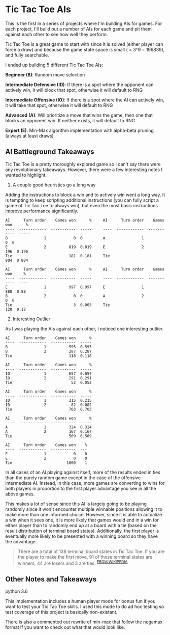 # Tic Tac Toe AIs

This is the first in a series of projects where I'm building AIs for games. For each project, I'll build out a number of AIs for each game and pit them against each other to see how well they perform. 

Tic Tac Toe is a great game to start with since it is solved (either player can force a draw) and because the game state space is small ( < 3^9 = 196839), and fully searchable.

I ended up building 5 different Tic Tac Toe AIs:

**Beginner (B)**: Random move selection

**Intermediate Defensive (ID)**: If there is a spot where the opponent can actively win, it will block that spot, otherwise it will default to RNG  

**Intermediate Offensive (IO)**: If there is a spot where the AI can actively win, it will take that spot, otherwise it will default to RNG

**Advanced (A)**: Will prioritize a move that wins the game, then one that blocks an opponent win. If neither exists, it will default to RNG  

**Expert (E)**: Min-Max algorithm implementation with alpha-beta pruning (always at least draws)

## AI Battleground Takeaways

Tic Tac Toe is a pretty thoroughly explored game so I can't say there were any revolutionary takeaways. However, there were a few interesting notes I wanted to highlight.

1. A couple good heuristics go a long way

Adding the instructions to block a win and to actively win went a long way. It is tempting to keep scripting additional instructions (you can fully script a game of Tic Tac Toe to always win), but even the most basic instructions improve performance significantly.

```
AI      Turn order    Games won      %     AI      Turn order    Games won      %
----  ------------  -----------  -----     ----  ------------  -----------  ----- 
B                1            0  0         A                1            0  0
E                2          819  0.819     E                2          196  0.196
Tie                         181  0.181     Tie                         804  0.804

AI      Turn order    Games won      %     AI      Turn order    Games won     %
----  ------------  -----------  -----     ----  ------------  -----------  ---- 
E                1          997  0.997     E                1          880  0.88   
B                2            0  0         A                2            0  0
Tie                           3  0.003     Tie                         120  0.12
```

2. Interesting Outlier

As I was playing the AIs against each other, I noticed one interesting outlier. 

```
AI      Turn order    Games won      %
----  ------------  -----------  -----
B                1          595  0.595
B                2          287  0.287
Tie                         118  0.118

AI      Turn order    Games won      %
----  ------------  -----------  -----
IO               1          657  0.657
IO               2          291  0.291
Tie                          52  0.052

AI      Turn order    Games won      %
----  ------------  -----------  -----
ID               1          215  0.215
ID               2           82  0.082
Tie                         703  0.703

AI      Turn order    Games won      %
----  ------------  -----------  -----
A                1          324  0.324
A                2          167  0.167
Tie                         509  0.509

AI      Turn order    Games won    %
----  ------------  -----------  ---
E                1            0    0
E                2            0    0
Tie                        1000    1
```

In all cases of an AI playing against itself, more of the results ended in ties than the purely random game except in the case of the offensive intermediate AI. Instead, in this case, more games are converting to wins for both players in proportion to the first player advantage you see in all the above games. 

This makes a lot of sense since this AI is largely going to be playing randomly since it won't encounter multiple winnable positions allowing it to make more than one informed choice. However, since it is able to actualize a win when it sees one, it is more likely that games would end in a win for either player than to randomly end up at a board with a tie (based on the result distribution of terminal board states). Additionally, the first player is eventually more likely to be presented with a winning board so they have the  advantage. 

> There are a total of 138 terminal board states in Tic Tac Toe. If you are the player to make the first move, 91 of those terminal states are winners, 44 are losers and 3 are ties. <sup>[FROM WIKIPEDIA](https://en.wikipedia.org/wiki/Tic-tac-toe#Combinatorics)</sup>

## Other Notes and Takeaways
python 3.6 

This implementation includes a human player mode for bonus fun if you want to test your Tic Tac Toe skills. I used this mode to do ad hoc testing so test coverage of this project is basically non-existant. 

There is also a commented out rewrite of min-max that follow the negamax format if you want to check out what that would look like.



